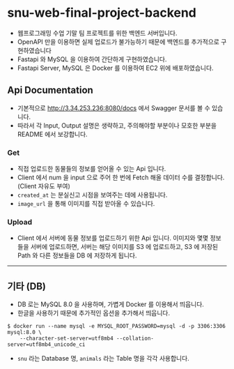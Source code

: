# snu-web-final-project-backend

- 웹프로그래밍 수업 기말 팀 프로젝트를 위한 백엔드 서버입니다.
- OpenAPI 만을 이용하면 실제 업로드가 불가능하기 때문에 백엔드를 추가적으로 구현하였습니다
- Fastapi 와 MySQL 을 이용하여 간단하게 구현하였습니다.
- Fastapi Server, MySQL 은 Docker 를 이용하여 EC2 위에 배포하였습니다.


## Api Documentation
- 기본적으로 http://3.34.253.236:8080/docs 에서 Swagger 문서를 볼 수 있습니다.
- 따라서 각 Input, Output 설명은 생략하고, 주의해야할 부분이나 모호한 부분을 README 에서 보강합니다.

### Get
- 직접 업로드한 동물들의 정보를 얻어올 수 있는 Api 입니다.
- Client 에서 num 을 input 으로 주어 한 번에 Fetch 해올 데이터 수를 결정합니다. (Client 자유도 부여)
- `created_at` 는 분실신고 시점을 보여주는 데에 사용됩니다.
- `image_url` 을 통해 이미지를 직접 받아올 수 있습니다.

### Upload
- Client 에서 서버에 동물 정보를 업로드하기 위한 Api 입니다. 이미지와 몇몇 정보들을 서버에 업로드하면, 서버는 해당 이미지를 S3 에 업로드하고, S3 에 저장된 Path 와 다른 정보들을 DB 에 저장하게 됩니다.

---
## 기타 (DB)
- DB 로는 MySQL 8.0 을 사용하며, 가볍게 Docker 를 이용해서 띄웁니다.
- 한글을 사용하기 때문에 추가적인 옵션을 추가해서 띄웁니다.
```
$ docker run --name mysql -e MYSQL_ROOT_PASSWORD=mysql -d -p 3306:3306 mysql:8.0 \
	--character-set-server=utf8mb4 --collation-server=utf8mb4_unicode_ci
```
- `snu` 라는 Database 명, `animals` 라는 Table 명을 각각 사용합니다.

